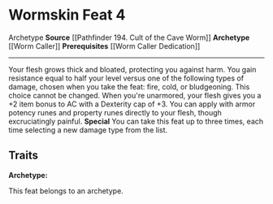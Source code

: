 ﻿---
actions: null
cost: null
element: null
feat: Wormskin
frequency: null
heighten_level: null
id: '4359'
level: '4'
name: Wormskin
prerequisite: '[[DATABASE/feat/Worm Caller Dedication|Worm Caller Dedication]]'
rarity: Common
requirement: null
school: null
source: '[[DATABASE/source/Pathfinder 194. Cult of the Cave Worm|Pathfinder #194:
  Cult of the Cave Worm]]'
subcategory: null
trait:
- '[[DATABASE/trait/Archetype|Archetype]]'
trigger: null
type: Feat

---
# Wormskin <span class="item-type">Feat 4</span>

<span class="item-trait">Archetype</span>
**Source** [[Pathfinder 194. Cult of the Cave Worm]]
**Archetype** [[Worm Caller]]
**Prerequisites** [[Worm Caller Dedication]]

---
Your flesh grows thick and bloated, protecting you against harm. You gain resistance equal to half your level versus one of the following types of damage, chosen when you take the feat: fire, cold, or bludgeoning. This choice cannot be changed.
 When you're unarmored, your flesh gives you a +2 item bonus to AC with a Dexterity cap of +3. You can apply with armor potency runes and property runes directly to your flesh, though excruciatingly painful.
**Special** You can take this feat up to three times, each time selecting a new damage type from the list.

## Traits

**Archetype:**

This feat belongs to an archetype.